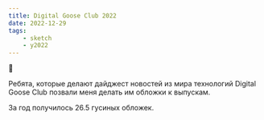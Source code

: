 ```yaml
---
title: Digital Goose Club 2022
date: 2022-12-29
tags:
    - sketch
    - y2022
---
```


🌲

Ребята, которые делают дайджест новостей из мира технологий Digital Goose Club позвали меня делать им обложки к выпускам.

За год получилось 26.5 гусиных обложек.
